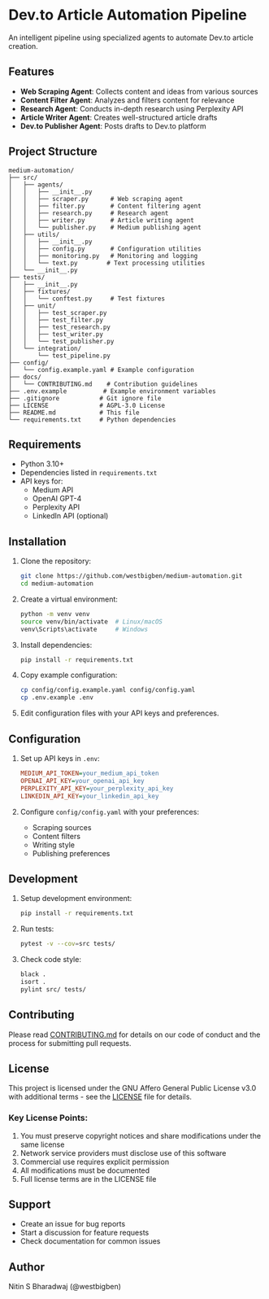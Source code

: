 # Dev.to Article Automation Pipeline

An intelligent pipeline using specialized agents to automate Dev.to article creation.

## Features

- **Web Scraping Agent**: Collects content and ideas from various sources
- **Content Filter Agent**: Analyzes and filters content for relevance
- **Research Agent**: Conducts in-depth research using Perplexity API
- **Article Writer Agent**: Creates well-structured article drafts
- **Dev.to Publisher Agent**: Posts drafts to Dev.to platform

## Project Structure

```
medium-automation/
├── src/
│   ├── agents/
│   │   ├── __init__.py
│   │   ├── scraper.py      # Web scraping agent
│   │   ├── filter.py       # Content filtering agent
│   │   ├── research.py     # Research agent
│   │   ├── writer.py       # Article writing agent
│   │   └── publisher.py    # Medium publishing agent
│   ├── utils/
│   │   ├── __init__.py
│   │   ├── config.py       # Configuration utilities
│   │   ├── monitoring.py   # Monitoring and logging
│   │   └── text.py        # Text processing utilities
│   └── __init__.py
├── tests/
│   ├── __init__.py
│   ├── fixtures/
│   │   └── conftest.py     # Test fixtures
│   ├── unit/
│   │   ├── test_scraper.py
│   │   ├── test_filter.py
│   │   ├── test_research.py
│   │   ├── test_writer.py
│   │   └── test_publisher.py
│   └── integration/
│       └── test_pipeline.py
├── config/
│   └── config.example.yaml # Example configuration
├── docs/
│   └── CONTRIBUTING.md    # Contribution guidelines
├── .env.example          # Example environment variables
├── .gitignore           # Git ignore file
├── LICENSE              # AGPL-3.0 License
├── README.md            # This file
└── requirements.txt     # Python dependencies
```

## Requirements

- Python 3.10+
- Dependencies listed in `requirements.txt`
- API keys for:
  - Medium API
  - OpenAI GPT-4
  - Perplexity API
  - LinkedIn API (optional)

## Installation

1. Clone the repository:
   ```bash
   git clone https://github.com/westbigben/medium-automation.git
   cd medium-automation
   ```

2. Create a virtual environment:
   ```bash
   python -m venv venv
   source venv/bin/activate  # Linux/macOS
   venv\Scripts\activate     # Windows
   ```

3. Install dependencies:
   ```bash
   pip install -r requirements.txt
   ```

4. Copy example configuration:
   ```bash
   cp config/config.example.yaml config/config.yaml
   cp .env.example .env
   ```

5. Edit configuration files with your API keys and preferences.

## Configuration

1. Set up API keys in `.env`:
   ```ini
   MEDIUM_API_TOKEN=your_medium_api_token
   OPENAI_API_KEY=your_openai_api_key
   PERPLEXITY_API_KEY=your_perplexity_api_key
   LINKEDIN_API_KEY=your_linkedin_api_key
   ```

2. Configure `config/config.yaml` with your preferences:
   - Scraping sources
   - Content filters
   - Writing style
   - Publishing preferences

## Development

1. Setup development environment:
   ```bash
   pip install -r requirements.txt
   ```

2. Run tests:
   ```bash
   pytest -v --cov=src tests/
   ```

3. Check code style:
   ```bash
   black .
   isort .
   pylint src/ tests/
   ```

## Contributing

Please read [CONTRIBUTING.md](docs/CONTRIBUTING.md) for details on our code of conduct and the process for submitting pull requests.

## License

This project is licensed under the GNU Affero General Public License v3.0 with additional terms - see the [LICENSE](LICENSE) file for details.

### Key License Points:

1. You must preserve copyright notices and share modifications under the same license
2. Network service providers must disclose use of this software
3. Commercial use requires explicit permission
4. All modifications must be documented
5. Full license terms are in the LICENSE file

## Support

- Create an issue for bug reports
- Start a discussion for feature requests
- Check documentation for common issues

## Author

Nitin S Bharadwaj (@westbigben)